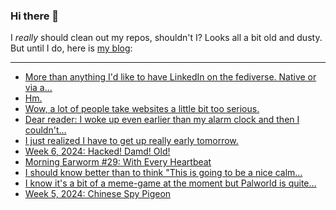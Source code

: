 ### Hi there 👋

I _really_ should clean out my repos, shouldn't I? Looks all a bit old and dusty. But until I do, here is [my blog](https://lostfocus.de/):

--- 

<!-- POST-LIST:START -->
- [More than anything I&#39;d like to have LinkedIn on the fediverse. Native or via a…](https://lostfocus.de/2024/02/15/232387/)
- [Hm.](https://lostfocus.de/2024/02/14/232384/)
- [Wow, a lot of people take websites a little bit too serious.](https://lostfocus.de/2024/02/14/232382/)
- [Dear reader: I woke up even earlier than my alarm clock and then I couldn&#39;t…](https://lostfocus.de/2024/02/13/232379/)
- [I just realized I have to get up really early tomorrow.](https://lostfocus.de/2024/02/12/232376/)
- [Week 6, 2024: Hacked! Damd! Old!](https://lostfocus.de/2024/02/11/week-6-2024-hacked-damd-old/)
- [Morning Earworm #29: With Every Heartbeat](https://lostfocus.de/2024/02/07/morning-earworm-29-with-every-heartbeat/)
- [I should know better than to think &quot;This is going to be a nice calm…](https://lostfocus.de/2024/02/06/232344/)
- [I know it&#39;s a bit of a meme-game at the moment but Palworld is quite…](https://lostfocus.de/2024/02/04/232337/)
- [Week 5, 2024: Chinese Spy Pigeon](https://lostfocus.de/2024/02/04/week-5-2024-chinese-spy-pigeon/)
<!-- POST-LIST:END -->

<!--
**lostfocus/lostfocus** is a ✨ _special_ ✨ repository because its `README.md` (this file) appears on your GitHub profile.

Here are some ideas to get you started:

- 🔭 I’m currently working on ...
- 🌱 I’m currently learning ...
- 👯 I’m looking to collaborate on ...
- 🤔 I’m looking for help with ...
- 💬 Ask me about ...
- 📫 How to reach me: ...
- 😄 Pronouns: ...
- ⚡ Fun fact: ...
-->
